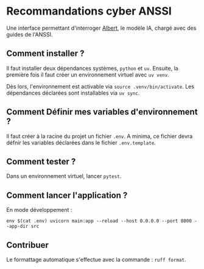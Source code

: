 # Recommandations cyber ANSSI

Une interface permettant d'interroger [Albert](https://albert.etalab.gouv.fr), le modèle IA, chargé avec des guides de l'ANSSI.

## Comment installer ?

Il faut installer deux dépendances systèmes, `python` et `uv`.
Ensuite, la première fois il faut créer un environnement virtuel avec `uv venv`.

Dès lors, l'environnement est activable via `source .venv/bin/activate`.
Les dépendances déclarées sont installables via `uv sync`.

## Comment Définir mes variables d'environnement ?

Il faut créer à la racine du projet un fichier `.env`.
A minima, ce fichier devra défnir les variables déclarées dans le fichier `.env.template`.

## Comment tester ?

Dans un environnement virtuel, lancer `pytest`.

## Comment lancer l'application ?

En mode développement :

```shell
env $(cat .env) uvicorn main:app --reload --host 0.0.0.0 --port 8000 --app-dir src
```

## Contribuer

Le formattage automatique s'effectue avec la commande : `ruff format`.
